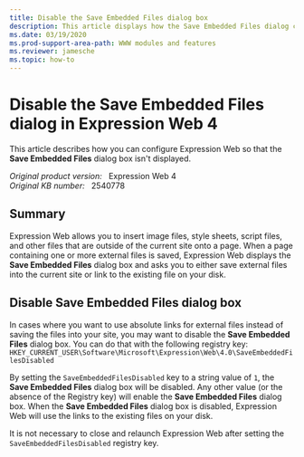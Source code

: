 ```yaml
---
title: Disable the Save Embedded Files dialog box
description: This article displays how the Save Embedded Files dialog can be disabled.
ms.date: 03/19/2020
ms.prod-support-area-path: WWW modules and features
ms.reviewer: jamesche
ms.topic: how-to
---
```

# Disable the Save Embedded Files dialog in Expression Web 4

This article describes how you can configure Expression Web so that the **Save Embedded Files** dialog box isn't displayed.

_Original product version:_ &nbsp; Expression Web 4  
_Original KB number:_ &nbsp; 2540778

## Summary

Expression Web allows you to insert image files, style sheets, script files, and other files that are outside of the current site onto a page. When a page containing one or more external files is saved, Expression Web displays the **Save Embedded Files** dialog box and asks you to either save external files into the current site or link to the existing file on your disk.

## Disable Save Embedded Files dialog box

In cases where you want to use absolute links for external files instead of saving the files into your site, you may want to disable the **Save Embedded Files** dialog box. You can do that with the following registry key:  
`HKEY_CURRENT_USER\Software\Microsoft\Expression\Web\4.0\SaveEmbeddedFilesDisabled`

By setting the `SaveEmbeddedFilesDisabled` key to a string value of `1`, the **Save Embedded Files** dialog box will be disabled. Any other value (or the absence of the Registry key) will enable the **Save Embedded Files** dialog box. When the **Save Embedded Files** dialog box is disabled, Expression Web will use the links to the existing files on your disk.

It is not necessary to close and relaunch Expression Web after setting the `SaveEmbeddedFilesDisabled` registry key.
